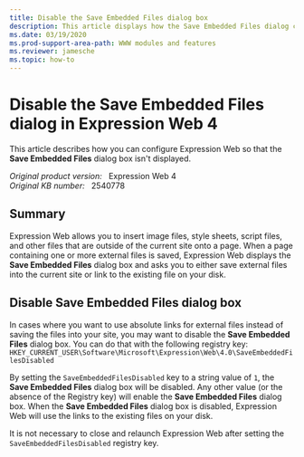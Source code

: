 ```yaml
---
title: Disable the Save Embedded Files dialog box
description: This article displays how the Save Embedded Files dialog can be disabled.
ms.date: 03/19/2020
ms.prod-support-area-path: WWW modules and features
ms.reviewer: jamesche
ms.topic: how-to
---
```

# Disable the Save Embedded Files dialog in Expression Web 4

This article describes how you can configure Expression Web so that the **Save Embedded Files** dialog box isn't displayed.

_Original product version:_ &nbsp; Expression Web 4  
_Original KB number:_ &nbsp; 2540778

## Summary

Expression Web allows you to insert image files, style sheets, script files, and other files that are outside of the current site onto a page. When a page containing one or more external files is saved, Expression Web displays the **Save Embedded Files** dialog box and asks you to either save external files into the current site or link to the existing file on your disk.

## Disable Save Embedded Files dialog box

In cases where you want to use absolute links for external files instead of saving the files into your site, you may want to disable the **Save Embedded Files** dialog box. You can do that with the following registry key:  
`HKEY_CURRENT_USER\Software\Microsoft\Expression\Web\4.0\SaveEmbeddedFilesDisabled`

By setting the `SaveEmbeddedFilesDisabled` key to a string value of `1`, the **Save Embedded Files** dialog box will be disabled. Any other value (or the absence of the Registry key) will enable the **Save Embedded Files** dialog box. When the **Save Embedded Files** dialog box is disabled, Expression Web will use the links to the existing files on your disk.

It is not necessary to close and relaunch Expression Web after setting the `SaveEmbeddedFilesDisabled` registry key.
